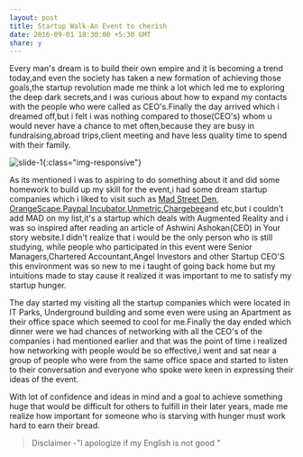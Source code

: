 ```yaml
---
layout: post
title: Startup Walk-An Event to cherish
date: 2016-09-01 18:30:00 +5:30 GMT
share: y
---
```


Every man's dream is to build their own empire and it is becoming a trend today,and even the society has taken a new formation of achieving those goals,the startup revolution made me think a lot which led me to exploring the deep dark secrets,and i was curious about how to expand my contacts with the people who were called as CEO's.Finally the day arrived which i dreamed off,but i felt i was nothing compared to those(CEO's) whom u would never have a chance to met often,because they are busy in fundraising,abroad trips,client meeting and have less quality time to spend with their family.
<!--break-->

![slide-1](http://res.cloudinary.com/www-ajitmarshall-com/image/upload/v1472741720/IMG-20160722-WA0003_1469385956868_scuzsr.jpg){:class="img-responsive"}


 As its mentioned i was to aspiring to do something about it and did some homework to build up my skill for the event,i had some dream startup companies which i liked to visit such as [Mad Street Den](http://madstreetden.com), [OrangeScape](http://www.orangescape.com/),[Paypal Incubator](https://www.paypal-incubator.com/),[Unmetric](https://unmetric.com/),[Chargebee](https://www.chargebee.com/)and etc,but i couldn't add MAD on my list,it's a startup which deals with Augmented Reality and i was so inspired after reading an article of  Ashwini Ashokan(CEO) in Your story website.I didn't realize that i would be the only person who is still studying, while people who participated in this event were Senior Managers,Chartered Accountant,Angel Investors and other Startup CEO'S this environment was so new to me i taught of going back home but my intuitions made to stay cause it realized it was important to me to satisfy my startup hunger.

The day started my visiting all the startup companies which were located in IT Parks, Underground building and some even were using an Apartment as their office space which seemed to cool for me.Finally the day ended which dinner were we had chances of networking with all the CEO's of the companies i had mentioned earlier and that was the point of time i realized how networking with people would be so effective,i went and sat near a group of people who were from the same office space and started to listen to their conversation and everyone who spoke were keen in expressing  their ideas of the event.

With lot of confidence and ideas in mind and a goal to achieve something huge that would be difficult for others to fulfill in their later years, made me realize how important for someone who is starving with hunger must work hard to earn their bread.


>Disclaimer -"I apologize if my English is not  good " 

